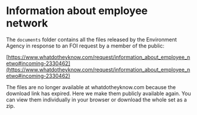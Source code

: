 # Information about employee network

The `documents` folder contains all the files released by the Environment Agency in response to an FOI request by a member of the public:

[https://www.whatdotheyknow.com/request/information_about_employee_netwo#incoming-2330462](https://www.whatdotheyknow.com/request/information_about_employee_netwo#incoming-2330462)

The files are no longer available at whatdotheyknow.com because the download link has expired. Here we make them publicly available again. You can view them individually in your 
browser or download the whole set as a zip.
